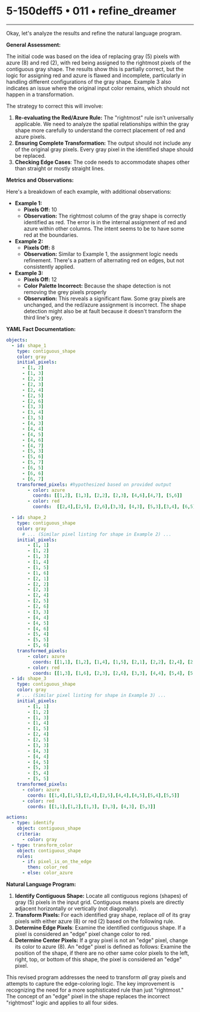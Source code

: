 # 5-150deff5 • 011 • refine_dreamer

---
Okay, let's analyze the results and refine the natural language program.

**General Assessment:**

The initial code was based on the idea of replacing gray (5) pixels with azure (8) and red (2), with red being assigned to the rightmost pixels of the contiguous gray shape.  The results show this is partially correct, but the logic for assigning red and azure is flawed and incomplete, particularly in handling different configurations of the gray shape. Example 3 also indicates an issue where the original input color remains, which should not happen in a transformation.

The strategy to correct this will involve:

1.  **Re-evaluating the Red/Azure Rule:** The "rightmost" rule isn't universally applicable. We need to analyze the spatial relationships within the gray shape more carefully to understand the correct placement of red and azure pixels.
2.  **Ensuring Complete Transformation:** The output should not include any of the original gray pixels. Every gray pixel in the identified shape should be replaced.
3.  **Checking Edge Cases**: The code needs to accommodate shapes other than straight or mostly straight lines.

**Metrics and Observations:**

Here's a breakdown of each example, with additional observations:

*   **Example 1:**
    *   **Pixels Off:** 10
    *   **Observation:** The rightmost column of the gray shape is correctly identified as red. The error is in the internal assignment of red and azure within other columns. The intent seems to be to have some red at the boundaries.
*   **Example 2:**
    *   **Pixels Off:** 8
    *   **Observation:** Similar to Example 1, the assignment logic needs refinement. There's a pattern of alternating red on edges, but not consistently applied.
*   **Example 3:**
    *   **Pixels Off:** 12
    *    **Color Palette Incorrect:** Because the shape detection is not removing the grey pixels properly
    *   **Observation:** This reveals a significant flaw. Some gray pixels are unchanged, and the red/azure assignment is incorrect. The shape detection might also be at fault because it doesn't transform the third line's grey.

**YAML Fact Documentation:**

```yaml
objects:
  - id: shape_1
    type: contiguous_shape
    color: gray
    initial_pixels:
      - [1, 2]
      - [1, 3]
      - [2, 2]
      - [2, 3]
      - [2, 4]
      - [2, 5]
      - [2, 6]
      - [3, 3]
      - [3, 4]
      - [3, 5]
      - [4, 3]
      - [4, 4]
      - [4, 5]
      - [4, 6]
      - [4, 7]
      - [5, 3]
      - [5, 6]
      - [5, 7]
      - [6, 5]
      - [6, 6]
      - [6, 7]
    transformed_pixels: #hypothesized based on provided output
        - color: azure
          coords: [[1,2], [1,3], [2,2], [2,3], [4,6],[4,7], [5,6]]
        - color: red
          coords:  [[2,4],[2,5], [2,6],[3,3], [4,3], [5,3],[3,4], [6,5],[6,7]]

  - id: shape_2
    type: contiguous_shape
    color: gray
      # ... (Similar pixel listing for shape in Example 2) ...
    initial_pixels:
        - [1, 1]
        - [1, 2]
        - [1, 3]
        - [1, 4]
        - [1, 5]
        - [1, 6]
        - [2, 1]
        - [2, 2]
        - [2, 3]
        - [2, 4]
        - [2, 5]
        - [2, 6]
        - [3, 3]
        - [4, 4]
        - [4, 5]
        - [4, 6]
        - [5, 4]
        - [5, 5]
        - [5, 6]
    transformed_pixels:
        - color: azure
          coords: [[1,1], [1,2], [1,4], [1,5], [2,1], [2,2], [2,4], [2,5], [4,5], [4,6], [5,5]]
        - color: red
          coords: [[1,3], [1,6], [2,3], [2,6], [3,3], [4,4], [5,4], [5,6]]
  - id: shape_3
    type: contiguous_shape
    color: gray
    # ... (Similar pixel listing for shape in Example 3) ...
    initial_pixels:
        - [1, 1]
        - [1, 2]
        - [1, 3]
        - [1, 4]
        - [1, 5]
        - [2, 4]
        - [2, 5]
        - [3, 3]
        - [4, 3]
        - [4, 4]
        - [4, 5]
        - [5, 3]
        - [5, 4]
        - [5, 5]
    transformed_pixels:
      - color: azure
        coords: [[1,4],[1,5],[2,4],[2,5],[4,4],[4,5],[5,4],[5,5]]
      - color: red
        coords: [[1,1],[1,2],[1,3], [3,3], [4,3], [5,3]]

actions:
  - type: identify
    object: contiguous_shape
    criteria:
      - color: gray
  - type: transform_color
    object: contiguous_shape
    rules:
      - if: pixel_is_on_the_edge
        then: color_red
      - else: color_azure
```

**Natural Language Program:**

1.  **Identify Contiguous Shape:** Locate all contiguous regions (shapes) of gray (5) pixels in the input grid. Contiguous means pixels are directly adjacent horizontally or vertically (not diagonally).
2.  **Transform Pixels:** For each identified gray shape, replace *all* of its gray pixels with either azure (8) or red (2) based on the following rule.
3. **Determine Edge Pixels**: Examine the identified contiguous shape. If a pixel is considered an "edge" pixel change color to red.
4. **Determine Center Pixels:** If a gray pixel is not an "edge" pixel, change its color to azure (8). An "edge" pixel is defined as follows: Examine the position of the shape, if there are no other same color pixels to the left, right, top, or bottom of this shape, the pixel is considered an "edge" pixel.

This revised program addresses the need to transform *all* gray pixels and attempts to capture the edge-coloring logic. The key improvement is recognizing the need for a more sophisticated rule than just "rightmost." The concept of an "edge" pixel in the shape replaces the incorrect "rightmost" logic and applies to all four sides.

